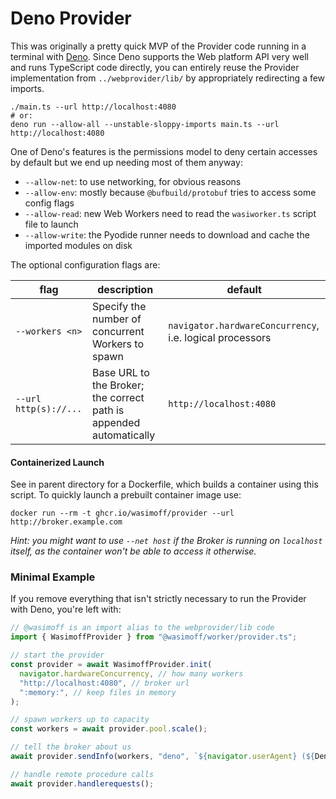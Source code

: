 # Deno Provider

This was originally a pretty quick MVP of the Provider code running in a terminal with
[Deno](https://docs.deno.com/). Since Deno supports the Web platform API very well and runs
TypeScript code directly, you can entirely reuse the Provider implementation from
`../webprovider/lib/` by appropriately redirecting a few imports.

```
./main.ts --url http://localhost:4080
# or:
deno run --allow-all --unstable-sloppy-imports main.ts --url http://localhost:4080
```

One of Deno's features is the permissions model to deny certain accesses by default but we end up
needing most of them anyway:

- `--allow-net`: to use networking, for obvious reasons
- `--allow-env`: mostly because `@bufbuild/protobuf` tries to access some config flags
- `--allow-read`: new Web Workers need to read the `wasiworker.ts` script file to launch
- `--allow-write`: the Pyodide runner needs to download and cache the imported modules on disk

The optional configuration flags are:

| flag                  | description                                                        | default                                                  |
| --------------------- | ------------------------------------------------------------------ | -------------------------------------------------------- |
| `--workers <n>`       | Specify the number of concurrent Workers to spawn                  | `navigator.hardwareConcurrency`, i.e. logical processors |
| `--url http(s)://...` | Base URL to the Broker; the correct path is appended automatically | `http://localhost:4080`                                  |

#### Containerized Launch

See in parent directory for a Dockerfile, which builds a container using this script. To quickly
launch a prebuilt container image use:

```
docker run --rm -t ghcr.io/wasimoff/provider --url http://broker.example.com
```

_Hint: you might want to use `--net host` if the Broker is running on `localhost` itself, as the
container won't be able to access it otherwise._

### Minimal Example

If you remove everything that isn't strictly necessary to run the Provider with Deno, you're left
with:

```typescript
// @wasimoff is an import alias to the webprovider/lib code
import { WasimoffProvider } from "@wasimoff/worker/provider.ts";

// start the provider
const provider = await WasimoffProvider.init(
  navigator.hardwareConcurrency, // how many workers
  "http://localhost:4080", // broker url
  ":memory:", // keep files in memory
);

// spawn workers up to capacity
const workers = await provider.pool.scale();

// tell the broker about us
await provider.sendInfo(workers, "deno", `${navigator.userAgent} (${Deno.build.target})`);

// handle remote procedure calls
await provider.handlerequests();
```
